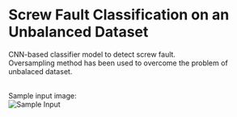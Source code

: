 # Screw Fault Classification on an Unbalanced Dataset
CNN-based classifier model to detect screw fault. <br>
Oversampling method has been used to overcome the problem of unbalaced dataset.<br><br>

Sample input image: <br>
![Sample Input](https://github.com/shetumohanto/screw_fault_classification/assets/53278488/601dfda8-810c-449b-9f3a-79e6f3cf222e)
